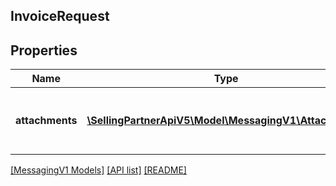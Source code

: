 ## InvoiceRequest

## Properties

Name | Type | Description | Notes
------------ | ------------- | ------------- | -------------
**attachments** | [**\SellingPartnerApiV5\Model\MessagingV1\Attachment[]**](Attachment.md) | Attachments to include in the message to the buyer. | [optional]

[[MessagingV1 Models]](../) [[API list]](../../Api) [[README]](../../../README.md)
